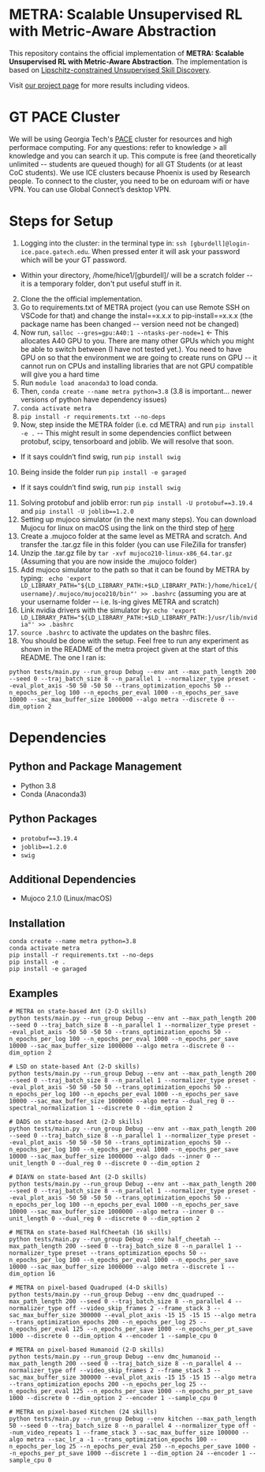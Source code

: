 # METRA: Scalable Unsupervised RL with Metric-Aware Abstraction

This repository contains the official implementation of **METRA: Scalable Unsupervised RL with Metric-Aware Abstraction**.
The implementation is based on
[Lipschitz-constrained Unsupervised Skill Discovery](https://github.com/seohongpark/LSD).

Visit [our project page](https://seohong.me/projects/metra/) for more results including videos.


# GT PACE Cluster
We will be using Georgia Tech's [PACE](https://gatech.service-now.com/home?id=kb_article_view&sysparm_article=KB0042102) cluster for resources and high performace computing.
For any questions: refer to knowledge > all knowledge and you can search it up. This compute is free (and theoretically unlimited -- students are queued though) for all GT Students (or at least CoC students). We use ICE clusters because Phoenix is used by Research people. To connect to the cluster, you need to be on eduroam wifi or have VPN. You can use Global Connect’s desktop VPN.

# Steps for Setup
1.  Logging into the cluster:
in the terminal type in: `ssh [gburdell]@login-ice.pace.gatech.edu`. When pressed enter it will ask your password which will be your GT password. 
- Within your directory, /home/hice1/[gburdell]/ will be a scratch folder -- it is a temporary folder, don't put useful stuff in it.

2. Clone the the official implementation.
3. Go to requirements.txt of METRA project (you can use Remote SSH on VSCode for that) and change the instal==x.x.x to pip-install==x.x.x (the package name has been changed -- version need not be changed)
4. Now run, `salloc --gres=gpu:A40:1 --ntasks-per-node=1` ← This allocates A40 GPU to you. There are many other GPUs which you might be able to switch between (I have not tested yet.). You need to have GPU on so that the environment we are going to create runs on GPU -- it cannot run on CPUs and installing libraries that are not GPU compatible will give you a hard time
5. Run `module load anaconda3` to load conda.
6.  Then, `conda create --name metra python=3.8` (3.8 is important… newer versions of python have dependency issues)
7.   `conda activate metra`
8.   `pip install -r requirements.txt --no-deps`
9.   Now, step inside the METRA folder (i.e. cd METRA) and run `pip install -e .` -- This might result in some dependencies conflict between protobuf, scipy, tensorboard and joblib. We will resolve that soon.
- If it says couldn’t find swig, run `pip install swig`

10. Being inside the folder run `pip install -e garaged`
- If it says couldn’t find swig, run `pip install swig`

11. Solving protobuf and joblib error: run `pip install -U protobuf==3.19.4` and `pip install -U joblib==1.2.0`
12. Setting up mujoco simulator (in the next many steps). You can download Mujocu for linux on macOS using the link on the third step of [here](https://gist.github.com/saratrajput/60b1310fe9d9df664f9983b38b50d5da)
13.  Create a .mujoco folder at the same level as METRA and scratch. And transfer the .tar.gz file in this folder (you can use FileZilla for transfer)
14.  Unzip the .tar.gz file by `tar -xvf mujoco210-linux-x86_64.tar.gz` (Assuming that you are now inside the .mujoco folder)
15.  Add mujoco simulator to the path so that it can be found by METRA by typing: ` echo 'export LD_LIBRARY_PATH="${LD_LIBRARY_PATH:+$LD_LIBRARY_PATH:}/home/hice1/{username}/.mujoco/mujoco210/bin"' >> .bashrc` (assuming you are at your username folder -- i.e. ls-ing gives METRA and scratch)
16.  Link nvidia drivers with the simulator by: `echo 'export LD_LIBRARY_PATH="${LD_LIBRARY_PATH:+$LD_LIBRARY_PATH:}/usr/lib/nvidia"' >> .bashrc`
17. `source .bashrc` to activate the updates on the bashrc files.
18. You should be done with the setup. Feel free to run any experiment as shown in the README of the metra project given at the start of this README. The one I ran is:
```
python tests/main.py --run_group Debug --env ant --max_path_length 200 --seed 0 --traj_batch_size 8 --n_parallel 1 --normalizer_type preset --eval_plot_axis -50 50 -50 50 --trans_optimization_epochs 50 --n_epochs_per_log 100 --n_epochs_per_eval 1000 --n_epochs_per_save 10000 --sac_max_buffer_size 1000000 --algo metra --discrete 0 --dim_option 2
```

# Dependencies
## Python and Package Management
- Python 3.8
- Conda (Anaconda3)

## Python Packages
- `protobuf==3.19.4`
- `joblib==1.2.0`
- `swig`

## Additional Dependencies
- Mujoco 2.1.0 (Linux/macOS)

## Installation

```
conda create --name metra python=3.8
conda activate metra
pip install -r requirements.txt --no-deps
pip install -e .
pip install -e garaged
```

## Examples

```
# METRA on state-based Ant (2-D skills)
python tests/main.py --run_group Debug --env ant --max_path_length 200 --seed 0 --traj_batch_size 8 --n_parallel 1 --normalizer_type preset --eval_plot_axis -50 50 -50 50 --trans_optimization_epochs 50 --n_epochs_per_log 100 --n_epochs_per_eval 1000 --n_epochs_per_save 10000 --sac_max_buffer_size 1000000 --algo metra --discrete 0 --dim_option 2

# LSD on state-based Ant (2-D skills)
python tests/main.py --run_group Debug --env ant --max_path_length 200 --seed 0 --traj_batch_size 8 --n_parallel 1 --normalizer_type preset --eval_plot_axis -50 50 -50 50 --trans_optimization_epochs 50 --n_epochs_per_log 100 --n_epochs_per_eval 1000 --n_epochs_per_save 10000 --sac_max_buffer_size 1000000 --algo metra --dual_reg 0 --spectral_normalization 1 --discrete 0 --dim_option 2

# DADS on state-based Ant (2-D skills)
python tests/main.py --run_group Debug --env ant --max_path_length 200 --seed 0 --traj_batch_size 8 --n_parallel 1 --normalizer_type preset --eval_plot_axis -50 50 -50 50 --trans_optimization_epochs 50 --n_epochs_per_log 100 --n_epochs_per_eval 1000 --n_epochs_per_save 10000 --sac_max_buffer_size 1000000 --algo dads --inner 0 --unit_length 0 --dual_reg 0 --discrete 0 --dim_option 2

# DIAYN on state-based Ant (2-D skills)
python tests/main.py --run_group Debug --env ant --max_path_length 200 --seed 0 --traj_batch_size 8 --n_parallel 1 --normalizer_type preset --eval_plot_axis -50 50 -50 50 --trans_optimization_epochs 50 --n_epochs_per_log 100 --n_epochs_per_eval 1000 --n_epochs_per_save 10000 --sac_max_buffer_size 1000000 --algo metra --inner 0 --unit_length 0 --dual_reg 0 --discrete 0 --dim_option 2

# METRA on state-based HalfCheetah (16 skills)
python tests/main.py --run_group Debug --env half_cheetah --max_path_length 200 --seed 0 --traj_batch_size 8 --n_parallel 1 --normalizer_type preset --trans_optimization_epochs 50 --n_epochs_per_log 100 --n_epochs_per_eval 1000 --n_epochs_per_save 10000 --sac_max_buffer_size 1000000 --algo metra --discrete 1 --dim_option 16

# METRA on pixel-based Quadruped (4-D skills)
python tests/main.py --run_group Debug --env dmc_quadruped --max_path_length 200 --seed 0 --traj_batch_size 8 --n_parallel 4 --normalizer_type off --video_skip_frames 2 --frame_stack 3 --sac_max_buffer_size 300000 --eval_plot_axis -15 15 -15 15 --algo metra --trans_optimization_epochs 200 --n_epochs_per_log 25 --n_epochs_per_eval 125 --n_epochs_per_save 1000 --n_epochs_per_pt_save 1000 --discrete 0 --dim_option 4 --encoder 1 --sample_cpu 0

# METRA on pixel-based Humanoid (2-D skills)
python tests/main.py --run_group Debug --env dmc_humanoid --max_path_length 200 --seed 0 --traj_batch_size 8 --n_parallel 4 --normalizer_type off --video_skip_frames 2 --frame_stack 3 --sac_max_buffer_size 300000 --eval_plot_axis -15 15 -15 15 --algo metra --trans_optimization_epochs 200 --n_epochs_per_log 25 --n_epochs_per_eval 125 --n_epochs_per_save 1000 --n_epochs_per_pt_save 1000 --discrete 0 --dim_option 2 --encoder 1 --sample_cpu 0

# METRA on pixel-based Kitchen (24 skills)
python tests/main.py --run_group Debug --env kitchen --max_path_length 50 --seed 0 --traj_batch_size 8 --n_parallel 4 --normalizer_type off --num_video_repeats 1 --frame_stack 3 --sac_max_buffer_size 100000 --algo metra --sac_lr_a -1 --trans_optimization_epochs 100 --n_epochs_per_log 25 --n_epochs_per_eval 250 --n_epochs_per_save 1000 --n_epochs_per_pt_save 1000 --discrete 1 --dim_option 24 --encoder 1 --sample_cpu 0
```
